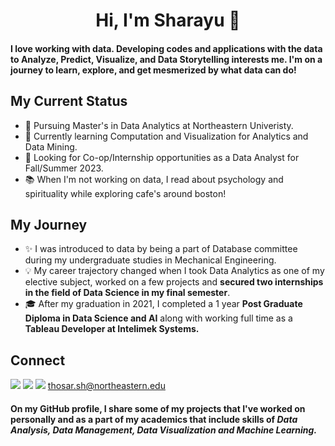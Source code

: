 # <div align="center"> Hi, I'm Sharayu 👋  </div>

#### I love working with data. Developing codes and applications with the data to Analyze, Predict, Visualize, and Data Storytelling interests me. I'm on a journey to learn, explore, and get mesmerized by what data can do!

## My Current Status
* 💼 Pursuing Master's in Data Analytics at Northeastern Univeristy.
* 🌱 Currently learning Computation and Visualization for Analytics and Data Mining.
* 🔎 Looking for Co-op/Internship opportunities as a Data Analyst for Fall/Summer 2023. 
* 📚 When I'm not working on data, I read about psychology and spirituality while exploring cafe's around boston!

## My Journey
* ✨ I was introduced to data by being a part of Database committee during my undergraduate studies in Mechanical Engineering.
* 💡 My career trajectory changed when I took Data Analytics as one of my elective subject, worked on a few projects and **secured two internships in the field of Data Science in my final semester**.
* 🎓 After my graduation in 2021, I completed a 1 year **Post Graduate Diploma in Data Science and AI** along with working full time as a **Tableau Developer at Intelimek Systems.**

## Connect
[![](https://img.shields.io/badge/linkedin-%230077B5.svg?style=for-the-badge&logo=linkedin)](https://www.linkedin.com/in/sharayu-thosar/)
[![](https://img.shields.io/badge/Medium-12100E?style=for-the-badge&logo=medium&logoColor=white)](https://medium.com/@sharayu-thosar)
[![](https://img.shields.io/badge/Gmail-D14836?style=for-the-badge&logo=gmail&logoColor=white)]() thosar.sh@northeastern.edu





#### On my GitHub profile, I share some of my projects that I've worked on personally and as a part of my academics that include skills of *Data Analysis, Data Management, Data Visualization and Machine Learning.*
